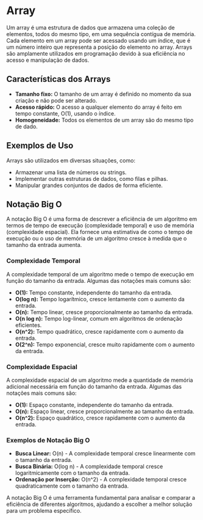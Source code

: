 # Array

Um array é uma estrutura de dados que armazena uma coleção de elementos, todos do mesmo tipo, em uma sequência contígua de memória. Cada elemento em um array pode ser acessado usando um índice, que é um número inteiro que representa a posição do elemento no array. Arrays são amplamente utilizados em programação devido à sua eficiência no acesso e manipulação de dados.

## Características dos Arrays

- **Tamanho fixo:** O tamanho de um array é definido no momento da sua criação e não pode ser alterado.
- **Acesso rápido:** O acesso a qualquer elemento do array é feito em tempo constante, O(1), usando o índice.
- **Homogeneidade:** Todos os elementos de um array são do mesmo tipo de dado.

## Exemplos de Uso

Arrays são utilizados em diversas situações, como:

- Armazenar uma lista de números ou strings.
- Implementar outras estruturas de dados, como filas e pilhas.
- Manipular grandes conjuntos de dados de forma eficiente.

## Notação Big O

A notação Big O é uma forma de descrever a eficiência de um algoritmo em termos de tempo de execução (complexidade temporal) e uso de memória (complexidade espacial). Ela fornece uma estimativa de como o tempo de execução ou o uso de memória de um algoritmo cresce à medida que o tamanho da entrada aumenta.

### Complexidade Temporal

A complexidade temporal de um algoritmo mede o tempo de execução em função do tamanho da entrada. Algumas das notações mais comuns são:

- **O(1):** Tempo constante, independente do tamanho da entrada.
- **O(log n):** Tempo logarítmico, cresce lentamente com o aumento da entrada.
- **O(n):** Tempo linear, cresce proporcionalmente ao tamanho da entrada.
- **O(n log n):** Tempo log-linear, comum em algoritmos de ordenação eficientes.
- **O(n^2):** Tempo quadrático, cresce rapidamente com o aumento da entrada.
- **O(2^n):** Tempo exponencial, cresce muito rapidamente com o aumento da entrada.

### Complexidade Espacial

A complexidade espacial de um algoritmo mede a quantidade de memória adicional necessária em função do tamanho da entrada. Algumas das notações mais comuns são:

- **O(1):** Espaço constante, independente do tamanho da entrada.
- **O(n):** Espaço linear, cresce proporcionalmente ao tamanho da entrada.
- **O(n^2):** Espaço quadrático, cresce rapidamente com o aumento da entrada.

### Exemplos de Notação Big O

- **Busca Linear:** O(n) - A complexidade temporal cresce linearmente com o tamanho da entrada.
- **Busca Binária:** O(log n) - A complexidade temporal cresce logaritmicamente com o tamanho da entrada.
- **Ordenação por Inserção:** O(n^2) - A complexidade temporal cresce quadraticamente com o tamanho da entrada.

A notação Big O é uma ferramenta fundamental para analisar e comparar a eficiência de diferentes algoritmos, ajudando a escolher a melhor solução para um problema específico.
